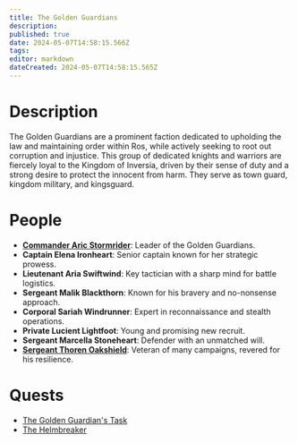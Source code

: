 ```yaml
---
title: The Golden Guardians
description: 
published: true
date: 2024-05-07T14:58:15.566Z
tags: 
editor: markdown
dateCreated: 2024-05-07T14:58:15.565Z
---
```


# Description

The Golden Guardians are a prominent faction dedicated to upholding the law and maintaining order within Ros, while actively seeking to root out corruption and injustice. This group of dedicated knights and warriors are fiercely loyal to the Kingdom of Inversia, driven by their sense of duty and a strong desire to protect the innocent from harm. They serve as town guard, kingdom military, and kingsguard.

# People

- **[Commander Aric Stormrider](/People/CommanderAricStormrider)**: Leader of the Golden Guardians.
- **Captain Elena Ironheart**: Senior captain known for her strategic prowess.
- **Lieutenant Aria Swiftwind**: Key tactician with a sharp mind for battle logistics.
- **Sergeant Malik Blackthorn**: Known for his bravery and no-nonsense approach.
- **Corporal Sariah Windrunner**: Expert in reconnaissance and stealth operations.
- **Private Lucient Lightfoot**: Young and promising new recruit.
- **Sergeant Marcella Stoneheart**: Defender with an unmatched will.
- **[Sergeant Thoren Oakshield](/People/ThorenOakshield)**: Veteran of many campaigns, revered for his resilience.

# Quests

- [The Golden Guardian's Task](/Quests/TheGoldenGuardiansTask)
- [The Helmbreaker](/Quests/TheHelmbreaker)

